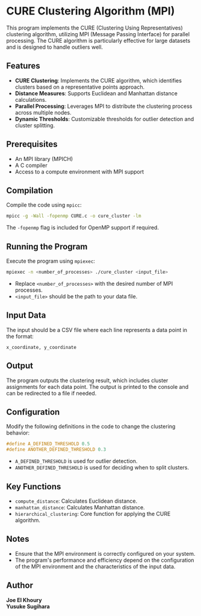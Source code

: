
# CURE Clustering Algorithm (MPI)

This program implements the CURE (Clustering Using Representatives) clustering algorithm, utilizing MPI (Message Passing Interface) for parallel processing. The CURE algorithm is particularly effective for large datasets and is designed to handle outliers well.

## Features

- **CURE Clustering**: Implements the CURE algorithm, which identifies clusters based on a representative points approach.
- **Distance Measures**: Supports Euclidean and Manhattan distance calculations.
- **Parallel Processing**: Leverages MPI to distribute the clustering process across multiple nodes.
- **Dynamic Thresholds**: Customizable thresholds for outlier detection and cluster splitting.

## Prerequisites

- An MPI library (MPICH)
- A C compiler
- Access to a compute environment with MPI support

## Compilation

Compile the code using `mpicc`:

```bash
mpicc -g -Wall -fopenmp CURE.c -o cure_cluster -lm
```

The `-fopenmp` flag is included for OpenMP support if required.

## Running the Program

Execute the program using `mpiexec`:

```bash
mpiexec -n <number_of_processes> ./cure_cluster <input_file>
```

- Replace `<number_of_processes>` with the desired number of MPI processes.
- `<input_file>` should be the path to your data file.

## Input Data

The input should be a CSV file where each line represents a data point in the format:

```
x_coordinate, y_coordinate
```

## Output

The program outputs the clustering result, which includes cluster assignments for each data point. The output is printed to the console and can be redirected to a file if needed.

## Configuration

Modify the following definitions in the code to change the clustering behavior:

```c
#define A_DEFINED_THRESHOLD 0.5
#define ANOTHER_DEFINED_THRESHOLD 0.3
```

- `A_DEFINED_THRESHOLD` is used for outlier detection.
- `ANOTHER_DEFINED_THRESHOLD` is used for deciding when to split clusters.

## Key Functions

- `compute_distance`: Calculates Euclidean distance.
- `manhattan_distance`: Calculates Manhattan distance.
- `hierarchical_clustering`: Core function for applying the CURE algorithm.

## Notes

- Ensure that the MPI environment is correctly configured on your system.
- The program's performance and efficiency depend on the configuration of the MPI environment and the characteristics of the input data.

## Author

**Joe El Khoury**  
**Yusuke Sugihara**

